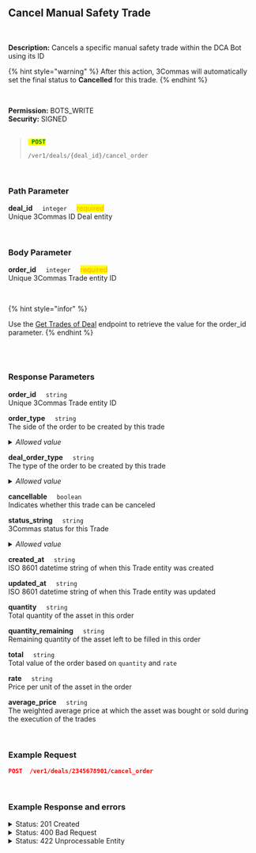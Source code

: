 ## Cancel Manual Safety Trade<br>
<br>

**Description:** Cancels a specific manual safety trade within the DCA Bot using its ID<br>

{% hint style="warning" %}
After this action, 3Commas will automatically set the final status to **Cancelled** for this trade.
{% endhint %}

<br>

**Permission:** BOTS_WRITE<br>
**Security:** SIGNED<br>
<br>

<blockquote>

<code><mark style="color:green"><strong> POST </strong></mark></code>

<code>/ver1/deals/{deal_id}/cancel_order</code>

</blockquote>

<br>

### Path Parameter<br>
<p>
   <strong>deal_id</strong>&nbsp;&nbsp;&nbsp;&nbsp;&nbsp;<code>integer</code>&nbsp;&nbsp;&nbsp;&nbsp;&nbsp;<mark style="color:orange">required</mark><br>
   Unique 3Commas ID Deal entity
</p>
<br>

### Body Parameter<br>
<p>
   <strong>order_id</strong>&nbsp;&nbsp;&nbsp;&nbsp;&nbsp;<code>integer</code>&nbsp;&nbsp;&nbsp;&nbsp;&nbsp;<mark style="color:orange">required</mark><br>
   Unique 3Commas Trade entity ID
</p>
<br>

{% hint style="infor" %}

Use the [Get Trades of Deal](./DCA%20Bot/Deals/Get%20Trades%20of%20Deal.md) endpoint to retrieve the value for the order_id parameter.
{% endhint %}

<br>
<br>

### Response Parameters<br>
<p>
   <strong>order_id</strong>&nbsp;&nbsp;&nbsp;&nbsp;&nbsp;<code>string</code><br>
   Unique 3Commas Trade entity ID
</p>
<p>
   <strong>order_type</strong>&nbsp;&nbsp;&nbsp;&nbsp;&nbsp;<code>string</code><br>
   The side of the order to be created by this trade
   <details><summary><em>Allowed value</em></summary><li>Buy</li><li>Sell</li></details>
</p>
<p>
   <strong>deal_order_type</strong>&nbsp;&nbsp;&nbsp;&nbsp;&nbsp;<code>string</code><br>
   The type of the order to be created by this trade
   <details><summary><em>Allowed value</em></summary>
   <li>Base</li>
   <li>Take profit</li>
   <li>Stop Loss</li>
   <li>Safety</li>
   <li>Manual Safety</li>
   </details>
</p>
<p>
   <strong>cancellable</strong>&nbsp;&nbsp;&nbsp;&nbsp;&nbsp;<code>boolean</code><br>
   Indicates whether this trade can be canceled
</p>
<p>
   <strong>status_string</strong>&nbsp;&nbsp;&nbsp;&nbsp;&nbsp;<code>string</code><br>
   3Commas status for this Trade
   <details><summary><em>Allowed value</em></summary>
   <li>Active - the trade is currently open, waiting to be filled</li>
   <li>Filled - the trade has been fully executed</li>
   <li>Finished - the trade process is complete</li>
   <li>Cancelled - the trade was canceled before it could be fully executed</li>
   </details>
</p>
<p>
   <strong>created_at</strong>&nbsp;&nbsp;&nbsp;&nbsp;&nbsp;<code>string</code><br>
   ISO 8601 datetime string of when this Trade entity was created
</p>
<p>
   <strong>updated_at</strong>&nbsp;&nbsp;&nbsp;&nbsp;&nbsp;<code>string</code><br>
   ISO 8601 datetime string of when this Trade entity was updated
</p>
<p>
   <strong>quantity</strong>&nbsp;&nbsp;&nbsp;&nbsp;&nbsp;<code>string</code><br>
   Total quantity of the asset in this order
</p>
<p>
   <strong>quantity_remaining</strong>&nbsp;&nbsp;&nbsp;&nbsp;&nbsp;<code>string</code><br>
   Remaining quantity of the asset left to be filled in this order
</p>
<p>
   <strong>total</strong>&nbsp;&nbsp;&nbsp;&nbsp;&nbsp;<code>string</code><br>
   Total value of the order based on <code>quantity</code> and <code>rate</code>
</p>
<p>
   <strong>rate</strong>&nbsp;&nbsp;&nbsp;&nbsp;&nbsp;<code>string</code><br>
   Price per unit of the asset in the order
</p>
<p>
   <strong>average_price</strong>&nbsp;&nbsp;&nbsp;&nbsp;&nbsp;<code>string</code><br>
   The weighted average price at which the asset was bought or sold during the execution of the trades
</p>
<br>


### Example Request<br>

```json
POST  /ver1/deals/2345678901/cancel_order
```
<br>

###  Example Response and errors<br>

<details>
<summary>Status: 201 Created</summary><br>

```json
[
    {
        "order_id": "1123077930",
        "order_type": "BUY",
        "deal_order_type": "Manual Safety",
        "cancellable": true,
        "status_string": "Active",
        "created_at": "2024-11-14T14:30:09.760Z",
        "updated_at": "2024-11-14T14:30:10.641Z",
        "quantity": "0.2583",
        "quantity_remaining": "0.2583",
        "total": "0.0",
        "rate": "3016.56",
        "average_price": "0.0"
    },
    {
        "order_id": "1123077331",
        "order_type": "BUY",
        "deal_order_type": "Manual Safety",
        "cancellable": false,
        "status_string": "Cancelled",
        "created_at": "2024-11-14T14:29:49.936Z",
        "updated_at": "2024-11-14T14:30:49.015Z",
        "quantity": "0.1773",
        "quantity_remaining": "0.1773",
        "total": "0.0",
        "rate": "3116.81",
        "average_price": "0.0"
    },
    {
        "order_id": "1123069475",
        "order_type": "BUY",
        "deal_order_type": "Manual Safety",
        "cancellable": false,
        "status_string": "Cancelled",
        "created_at": "2024-11-14T14:26:41.582Z",
        "updated_at": "2024-11-14T14:27:52.706Z",
        "quantity": "0.1462",
        "quantity_remaining": "0.1462",
        "total": "0.0",
        "rate": "3150.44",
        "average_price": "0.0"
    },
    {
        "order_id": "1123065576",
        "order_type": "SELL",
        "deal_order_type": "Take Profit",
        "cancellable": true,
        "status_string": "Active",
        "created_at": "2024-11-14T14:24:05.894Z",
        "updated_at": "2024-11-14T14:24:06.919Z",
        "quantity": "0.0032",
        "quantity_remaining": "0.0032",
        "total": "0.0",
        "rate": "3310.69",
        "average_price": "0.0"
    },
    {
        "order_id": "1123065567",
        "order_type": "SELL",
        "deal_order_type": "Take Profit",
        "cancellable": true,
        "status_string": "Active",
        "created_at": "2024-11-14T14:24:05.836Z",
        "updated_at": "2024-11-14T14:24:06.819Z",
        "quantity": "0.0157",
        "quantity_remaining": "0.0157",
        "total": "0.0",
        "rate": "3278.86",
        "average_price": "0.0"
    },
    {
        "order_id": "1123065560",
        "order_type": "SELL",
        "deal_order_type": "Take Profit",
        "cancellable": true,
        "status_string": "Active",
        "created_at": "2024-11-14T14:24:05.768Z",
        "updated_at": "2024-11-14T14:24:06.602Z",
        "quantity": "0.0126",
        "quantity_remaining": "0.0126",
        "total": "0.0",
        "rate": "3247.02",
        "average_price": "0.0"
    },
    {
        "order_id": "1123065589",
        "order_type": "BUY",
        "deal_order_type": "Safety",
        "cancellable": true,
        "status_string": "Active",
        "created_at": "2024-11-14T14:24:06.095Z",
        "updated_at": "2024-11-14T14:24:06.813Z",
        "quantity": "0.0173",
        "quantity_remaining": "0.0173",
        "total": "0.0",
        "rate": "2512.33",
        "average_price": "0.0"
    },
    {
        "order_id": "1123065587",
        "order_type": "BUY",
        "deal_order_type": "Safety",
        "cancellable": true,
        "status_string": "Active",
        "created_at": "2024-11-14T14:24:06.029Z",
        "updated_at": "2024-11-14T14:24:07.024Z",
        "quantity": "0.0085",
        "quantity_remaining": "0.0085",
        "total": "0.0",
        "rate": "3021.15",
        "average_price": "0.0"
    },
    {
        "order_id": "1123065582",
        "order_type": "BUY",
        "deal_order_type": "Safety",
        "cancellable": true,
        "status_string": "Active",
        "created_at": "2024-11-14T14:24:05.971Z",
        "updated_at": "2024-11-14T14:24:07.201Z",
        "quantity": "0.0048",
        "quantity_remaining": "0.0048",
        "total": "0.0",
        "rate": "3148.36",
        "average_price": "0.0"
    },
    {
        "order_id": "1123064629",
        "order_type": "BUY",
        "deal_order_type": "Base",
        "cancellable": false,
        "status_string": "Filled",
        "created_at": "2024-11-14T14:23:24.576Z",
        "updated_at": "2024-11-14T14:24:05.525Z",
        "quantity": "0.0315",
        "quantity_remaining": "0.0",
        "total": "100.175260185",
        "rate": "3176.99",
        "average_price": "3180.16699"
    }
]
```
</details>

<details>
<summary>Status: 400 Bad Request</summary><br>

```json
{
    "error": "record_invalid",
    "error_description": "Invalid parameters",
    "error_attributes": {
        "order_id": [
            "is missing"
        ]
    }
}
```
</details>

<details>
<summary>Status: 422 Unprocessable Entity</summary><br>
```
{
    "error": "Cant be cancelled"
}
</details>